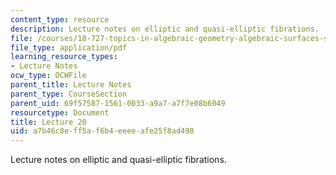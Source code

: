 ```yaml
---
content_type: resource
description: Lecture notes on elliptic and quasi-elliptic fibrations.
file: /courses/18-727-topics-in-algebraic-geometry-algebraic-surfaces-spring-2008/a7b46c8eff5af6b4eeeeafe25f8ad498_lect20.pdf
file_type: application/pdf
learning_resource_types:
- Lecture Notes
ocw_type: OCWFile
parent_title: Lecture Notes
parent_type: CourseSection
parent_uid: 69f57587-1561-0033-a9a7-a7f7e08b6049
resourcetype: Document
title: Lecture 20
uid: a7b46c8e-ff5a-f6b4-eeee-afe25f8ad498
---
```

Lecture notes on elliptic and quasi-elliptic fibrations.

